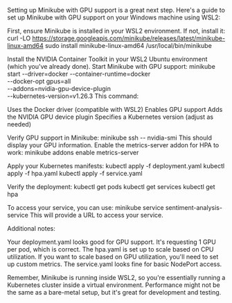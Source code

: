 Setting up Minikube with GPU support is a great next step. Here's a guide to set up Minikube with GPU support on your Windows machine using WSL2:

First, ensure Minikube is installed in your WSL2 environment. If not, install it:
curl -LO https://storage.googleapis.com/minikube/releases/latest/minikube-linux-amd64
sudo install minikube-linux-amd64 /usr/local/bin/minikube

Install the NVIDIA Container Toolkit in your WSL2 Ubuntu environment (which you've already done).
Start Minikube with GPU support:
minikube start --driver=docker --container-runtime=docker \
  --docker-opt gpus=all \
  --addons=nvidia-gpu-device-plugin \
  --kubernetes-version=v1.26.3
This command:

Uses the Docker driver (compatible with WSL2)
Enables GPU support
Adds the NVIDIA GPU device plugin
Specifies a Kubernetes version (adjust as needed)


Verify GPU support in Minikube:
minikube ssh -- nvidia-smi
This should display your GPU information.
Enable the metrics-server addon for HPA to work:
minikube addons enable metrics-server

Apply your Kubernetes manifests:
kubectl apply -f deployment.yaml
kubectl apply -f hpa.yaml
kubectl apply -f service.yaml

Verify the deployment:
kubectl get pods
kubectl get services
kubectl get hpa

To access your service, you can use:
minikube service sentiment-analysis-service
This will provide a URL to access your service.

Additional notes:

Your deployment.yaml looks good for GPU support. It's requesting 1 GPU per pod, which is correct.
The hpa.yaml is set up to scale based on CPU utilization. If you want to scale based on GPU utilization, you'll need to set up custom metrics.
The service.yaml looks fine for basic NodePort access.

Remember, Minikube is running inside WSL2, so you're essentially running a Kubernetes cluster inside a virtual environment. Performance might not be the same as a bare-metal setup, but it's great for development and testing.